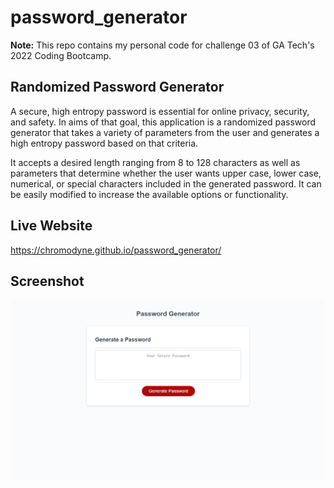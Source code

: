 # password_generator

**Note:** This repo contains my personal code for challenge 03 of GA Tech's 2022 Coding Bootcamp.

## Randomized Password Generator ##

A secure, high entropy password is essential for online privacy, security, and safety. In aims of that goal, this application is a randomized password generator that takes a variety of parameters from the user and generates a high entropy password based on that criteria. 

It accepts a desired length ranging from 8 to 128 characters as well as parameters that determine whether the user wants upper case, lower case, numerical, or special characters included in the generated password. It can be easily modified to increase the available options or functionality.

## Live Website ##

https://chromodyne.github.io/password_generator/

## Screenshot ##

![Password Generator Screenshot](./assets/img/password-generator.png "Password Generator")
